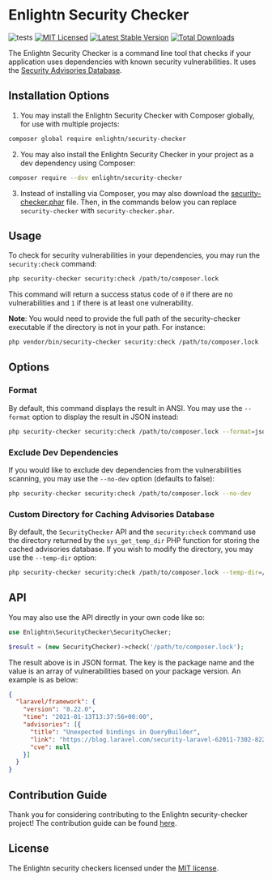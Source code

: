 # Enlightn Security Checker

![tests](https://github.com/enlightn/security-checker/workflows/tests/badge.svg?branch=main)
[![MIT Licensed](https://img.shields.io/badge/license-MIT-brightgreen.svg?style=flat-square)](LICENSE.md)
[![Latest Stable Version](https://poser.pugx.org/enlightn/security-checker/v/stable?format=flat-square)](https://packagist.org/packages/enlightn/security-checker)
[![Total Downloads](https://img.shields.io/packagist/dt/enlightn/security-checker.svg?style=flat-square)](https://packagist.org/packages/enlightn/security-checker)

The Enlightn Security Checker is a command line tool that checks if your
application uses dependencies with known security vulnerabilities. It uses the [Security Advisories Database](https://github.com/FriendsOfPHP/security-advisories).

## Installation Options

1. You may install the Enlightn Security Checker with Composer globally, for use with multiple projects:

```bash
composer global require enlightn/security-checker
```

2. You may also install the Enlightn Security Checker in your project as a dev dependency using Composer:

```bash
composer require --dev enlightn/security-checker
```

3. Instead of installing via Composer, you may also download the [security-checker.phar](https://www.laravel-enlightn.com/security-checker.phar) file. Then, in the commands below you can replace `security-checker` with `security-checker.phar`.

## Usage

To check for security vulnerabilities in your dependencies, you may run the `security:check` command: 

```bash
php security-checker security:check /path/to/composer.lock
```

This command will return a success status code of `0` if there are no vulnerabilities and `1` if there is at least one vulnerability.

**Note**: You would need to provide the full path of the security-checker executable if the directory is not in your path. For instance:

```bash
php vendor/bin/security-checker security:check /path/to/composer.lock
```

## Options

### Format

By default, this command displays the result in ANSI. You may use the `--format` option to display the result in JSON instead:

```bash
php security-checker security:check /path/to/composer.lock --format=json
```

### Exclude Dev Dependencies

If you would like to exclude dev dependencies from the vulnerabilities scanning, you may use the `--no-dev` option (defaults to false):

```bash
php security-checker security:check /path/to/composer.lock --no-dev
```

### Custom Directory for Caching Advisories Database

By default, the `SecurityChecker` API and the `security:check` command use the directory returned by the `sys_get_temp_dir` PHP function for storing the cached advisories database. If you wish to modify the directory, you may use the `--temp-dir` option:

```bash
php security-checker security:check /path/to/composer.lock --temp-dir=/tmp
```

## API

You may also use the API directly in your own code like so:

```php
use Enlightn\SecurityChecker\SecurityChecker;

$result = (new SecurityChecker)->check('/path/to/composer.lock');
```

The result above is in JSON format. The key is the package name and the value is an array of vulnerabilities based on your package version. An example is as below:

```json
{
  "laravel/framework": {
    "version": "8.22.0",
    "time": "2021-01-13T13:37:56+00:00",
    "advisories": [{
      "title": "Unexpected bindings in QueryBuilder",
      "link": "https://blog.laravel.com/security-laravel-62011-7302-8221-released",
      "cve": null
    }]
  }
}
```

## Contribution Guide

Thank you for considering contributing to the Enlightn security-checker project! The contribution guide can be found [here](https://www.laravel-enlightn.com/docs/getting-started/contribution-guide.html).

## License

The Enlightn security checkers licensed under the [MIT license](LICENSE.md).
